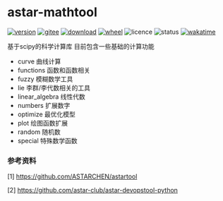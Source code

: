 # astar-mathtool

[![version](https://img.shields.io/pypi/v/astar-math.svg)](https://pypi.python.org/pypi/astar-math)
[![gitee](https://gitee.com/hoops/astar-mathtool/badge/star.svg)](https://gitee.com/hoops/astar-mathtool/stargazers)
[![download](https://img.shields.io/pypi/dm/astar-math.svg)](https://pypi.org/project/astar-math)
[![wheel](https://img.shields.io/pypi/wheel/astar-math.svg)](https://pypi.python.org/pypi/astar-math)
![licence](https://img.shields.io/pypi/l/astar-math.svg)
![status](https://img.shields.io/pypi/status/astar-math.svg)
[![wakatime](https://wakatime.com/badge/user/153c2113-19ae-40fb-ad48-298f9e152099/project/cf5331ea-9042-441c-89d9-68a8aa4f1440.svg)](https://wakatime.com/badge/user/153c2113-19ae-40fb-ad48-298f9e152099/project/cf5331ea-9042-441c-89d9-68a8aa4f1440)

基于scipy的科学计算库
目前包含一些基础的计算功能

- curve 曲线计算
- functions 函数和函数相关
- fuzzy 模糊数学工具
- lie 李群/李代数相关的工具
- linear_algebra 线性代数
- numbers 扩展数字
- optimize 最优化模型
- plot 绘图函数扩展
- random 随机数
- special 特殊数学函数


### 参考资料

[1] https://github.com/ASTARCHEN/astartool

[2] https://github.com/astar-club/astar-devopstool-python


